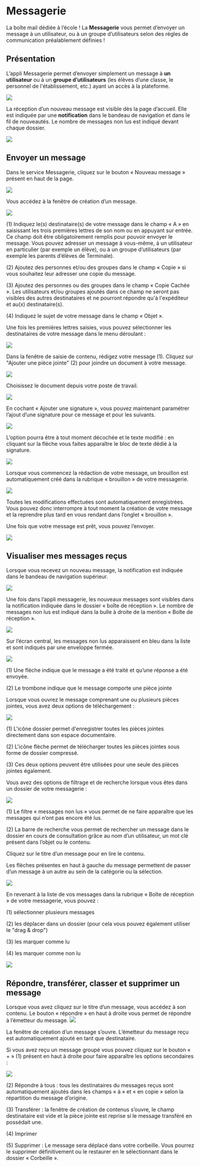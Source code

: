 # Messagerie

La boîte mail dédiée à l’école ! La **Messagerie** vous permet d’envoyer un message à un utilisateur, ou à un groupe d’utilisateurs selon des règles de communication préalablement définies !

## Présentation

L’appli Messagerie permet d’envoyer simplement un message à **un utilisateur** ou à un **groupe d’utilisateurs** \(les élèves d’une classe, le personnel de l'établissement, etc.\) ayant un accès à la plateforme.

![](.gitbook/assets/messagerie-v2-2-3-1%20%286%29.png)

La réception d’un nouveau message est visible dès la page d’accueil. Elle est indiquée par une **notification** dans le bandeau de navigation et dans le fil de nouveautés. Le nombre de messages non lus est indiqué devant chaque dossier.

![](.gitbook/assets/2018-08-23_18h08_39%20%282%29%20%281%29.png)

## Envoyer un message

Dans le service Messagerie, cliquez sur le bouton « Nouveau message » présent en haut de la page.

![](.gitbook/assets/messagerie-v2-18%20%282%29%20%284%29.png)

Vous accédez à la fenêtre de création d’un message.

![](.gitbook/assets/2019-03-08_16h55_23%20%282%29%20%283%29.png)

\(1\) Indiquez le\(s\) destinataire\(s\) de votre message dans le champ « A » en saisissant les trois premières lettres de son nom ou en appuyant sur entrée. Ce champ doit être obligatoirement remplis pour pouvoir envoyer le message. Vous pouvez adresser un message à vous-même, à un utilisateur en particulier \(par exemple un élève\), ou à un groupe d’utilisateurs \(par exemple les parents d’élèves de Terminale\).

\(2\) Ajoutez des personnes et/ou des groupes dans le champ « Copie » si vous souhaitez leur adresser une copie du message.

\(3\) Ajoutez des personnes ou des groupes dans le champ « Copie Cachée ». Les utilisateurs et/ou groupes ajoutés dans ce champ ne seront pas visibles des autres destinataires et ne pourront répondre qu'à l'expéditeur et au\(x\) destinataire\(s\).

\(4\) Indiquez le sujet de votre message dans le champ « Objet ».

Une fois les premières lettres saisies, vous pouvez sélectionner les destinataires de votre message dans le menu déroulant :

![](.gitbook/assets/2019-03-08_17h10_12%20%281%29%20%282%29.png)

Dans la fenêtre de saisie de contenu, rédigez votre message \(1\). Cliquez sur "Ajouter une pièce jointe" \(2\) pour joindre un document à votre message.

![](.gitbook/assets/2019-03-08_17h05_20-1%20%284%29.png)

Choisissez le document depuis votre poste de travail.

![](.gitbook/assets/messagerie-v2-19%20%282%29%20%286%29.png)

En cochant « Ajouter une signature », vous pouvez maintenant paramétrer l’ajout d’une signature pour ce message et pour les suivants.

![](.gitbook/assets/2019-03-08_17h06_48%20%282%29%20%284%29.png)

L’option pourra être à tout moment décochée et le texte modifié : en cliquant sur la flèche vous faites apparaître le bloc de texte dédié à la signature.

![](.gitbook/assets/messagerie-v2-8-2%20%281%29%20%286%29.png)

Lorsque vous commencez la rédaction de votre message, un brouillon est automatiquement créé dans la rubrique « brouillon » de votre messagerie.

![](.gitbook/assets/messagerie-v2-9%20%281%29.png)

Toutes les modifications effectuées sont automatiquement enregistrées. Vous pouvez donc interrompre à tout moment la création de votre message et la reprendre plus tard en vous rendant dans l’onglet « brouillon ».

Une fois que votre message est prêt, vous pouvez l’envoyer.

![](.gitbook/assets/messagerie-envoi%20%281%29.PNG)

## Visualiser mes messages reçus

Lorsque vous recevez un nouveau message, la notification est indiquée dans le bandeau de navigation supérieur.

![](.gitbook/assets/messagerie-v2-11%20%282%29%20%283%29.png)

Une fois dans l’appli messagerie, les nouveaux messages sont visibles dans la notification indiquée dans le dossier « boîte de réception ». Le nombre de messages non lus est indiqué dans la bulle à droite de la mention « Boîte de réception ».

![](.gitbook/assets/messagerie-v2-2-3-1%20%2810%29.png)

Sur l’écran central, les messages non lus apparaissent en bleu dans la liste et sont indiqués par une enveloppe fermée.

![](.gitbook/assets/messagerie-v2-12%20%282%29%20%286%29.png)

\(1\) Une flèche indique que le message a été traité et qu’une réponse a été envoyée.

\(2\) Le trombone indique que le message comporte une pièce jointe

Lorsque vous ouvrez le message comprenant une ou plusieurs pièces jointes, vous avez deux options de téléchargement :

![](.gitbook/assets/2019-03-08_17h30_25%20%284%29.png)

\(1\) L'icône dossier permet d'enregistrer toutes les pièces jointes directement dans son espace documentaire.

\(2\) L'icône flèche permet de télécharger toutes les pièces jointes sous forme de dossier compressé.

\(3\) Ces deux options peuvent être utilisées pour une seule des pièces jointes également.

Vous avez des options de filtrage et de recherche lorsque vous êtes dans un dossier de votre messagerie :

![](.gitbook/assets/messagerie-v2-13%20%283%29%20%284%29.png)

\(1\) Le filtre « messages non lus » vous permet de ne faire apparaître que les messages qui n’ont pas encore été lus.

\(2\) La barre de recherche vous permet de rechercher un message dans le dossier en cours de consultation grâce au nom d’un utilisateur, un mot clé présent dans l’objet ou le contenu.

Cliquez sur le titre d’un message pour en lire le contenu.

Les flèches présentes en haut à gauche du message permettent de passer d’un message à un autre au sein de la catégorie ou la sélection.

![](.gitbook/assets/messagerie-v2-14v2%20%282%29%20%284%29.png)

En revenant à la liste de vos messages dans la rubrique « Boîte de réception » de votre messagerie, vous pouvez :

\(1\) sélectionner plusieurs messages

\(2\) les déplacer dans un dossier \(pour cela vous pouvez également utiliser le "drag & drop"\)

\(3\) les marquer comme lu

\(4\) les marquer comme non lu

![](.gitbook/assets/image%20%2851%29.png)

## Répondre, transférer, classer et supprimer un message

Lorsque vous avez cliquez sur le titre d’un message, vous accédez à son contenu. Le bouton « répondre » en haut à droite vous permet de répondre à l’émetteur du message. ![](.gitbook/assets/messagerie-v2-16%20%282%29%20%284%29.png)

La fenêtre de création d’un message s’ouvre. L’émetteur du message reçu est automatiquement ajouté en tant que destinataire.

Si vous avez reçu un message groupé vous pouvez cliquez sur le bouton « + » \(1\) présent en haut à droite pour faire apparaître les options secondaires :

![](.gitbook/assets/image%20%2843%29.png)

\(2\) Répondre à tous : tous les destinataires du messages reçus sont automatiquement ajoutés dans les champs « à » et « en copie » selon la répartition du message d’origine.

\(3\) Transférer : la fenêtre de création de contenus s’ouvre, le champ destinataire est vide et la pièce jointe est reprise si le message transféré en possédait une.

\(4\) Imprimer

\(5\) Supprimer : Le message sera déplacé dans votre corbeille. Vous pourrez le supprimer définitivement ou le restaurer en le sélectionnant dans le dossier « Corbeille ».

